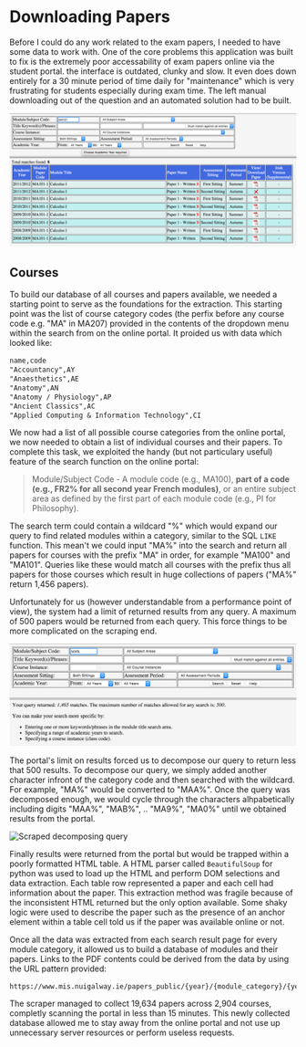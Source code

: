 # Downloading Papers
Before I could do any work related to the exam papers, I needed to have some data to work with. One of the core problems this application was built to fix is the extremely poor accessability of exam papers online via the student portal. the interface is outdated, clunky and slow. It even does down entirely for a 30 minute period of time daily for "maintenance" which is very frustrating for students especially during exam time. The left manual downloading out of the question and an automated solution had to be built.

![Portal UI](assets/portal-ui.png)

## Courses
To build our database of all courses and papers available, we needed a starting point to serve as the foundations for the extraction. This starting point was the list of course category codes (the perfix before any course code e.g. "MA" in MA207) provided in the contents of the dropdown menu within the search from on the online portal. It proided us with data which looked like:

    name,code
    "Accountancy",AY
    "Anaesthetics",AE
    "Anatomy",AN
    "Anatomy / Physiology",AP
    "Ancient Classics",AC
    "Applied Computing & Information Technology",CI

We now had a list of all possible course categories from the online portal, we now needed to obtain a list of individual courses and their papers. To complete this task, we exploited the handy (but not particulary useful) feature of the search function on the online portal:

> Module/Subject Code - A module code (e.g., MA100), **part of a code (e.g., FR2% for all second year French modules)**, or an entire subject area as defined by the first part of each module code (e.g., PI for Philosophy).

The search term could contain a wildcard "%" which would expand our query to find related modules within a category, similar to the SQL `LIKE` function. This mean't we could input "MA%" into the search and return all papers for  courses with the prefix "MA" in order, for example "MA100" and "MA101". Queries like these would match all courses with the prefix thus all papers for those courses which result in huge collections of papers ("MA%" return 1,456 papers). 

Unfortunately for us (however understandable from a performance point of view), the system had a limit of returned results from any query. A maximum of 500 papers would be returned from each query. This force things to be more complicated on the scraping end.

![Portal result limit](assets/portal-limit.png)

The portal's limit on results forced us to decompose our query to return less that 500 results. To decompose our query, we simply added another character infront of the category code and then searched with the wildcard. For example, "MA%" would be converted to "MAA%". Once the query was decomposed enough, we would cycle through the characters alhpabetically including digits "MAA%", "MAB%", .. "MA9%", "MA0%" until we obtained results from the portal.

![Scraped decomposing query]()

Finally results were returned from the portal but would be trapped within a poorly formatted HTML table. A HTML parser called `BeautifulSoup` for python was used to load up the HTML and perform DOM selections and data extraction. Each table row represented a paper and each cell had information about the paper. This extraction method was fragile because of the inconsistent HTML returned but the only option available. Some shaky logic were used to describe the paper such as the presence of an anchor element within a table cell told us if the paper was available online or not.

Once all the data was extracted from each search result page for every module category, it allowed us to build a database of modules and their papers. Links to the PDF contents could be derived from the data by using the URL pattern provided:

    https://www.mis.nuigalway.ie/papers_public/{year}/{module_category}/{year}_{module_code}_{sitting}_{period}.PDF

The scraper managed to collect 19,634 papers across 2,904 courses, completly scanning the portal in less than 15 minutes. This newly collected database allowed me to stay away from the online portal and not use up unnecessary server resources or perform useless requests.